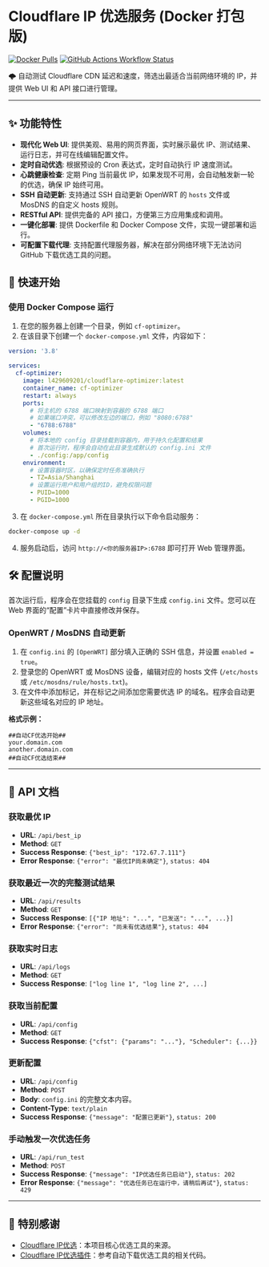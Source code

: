 # Cloudflare IP 优选服务 (Docker 打包版)

[![Docker Pulls](https://img.shields.io/docker/pulls/l429609201/cloudflare-optimizer?style=flat-square&logo=docker)](https://hub.docker.com/r/l429609201/cloudflare-optimizer)
[![GitHub Actions Workflow Status](https://img.shields.io/github/actions/workflow/status/hbq0405/cloudflare-ip-optimizer/publish-to-dockerhub.yml?branch=main&style=flat-square&logo=github)](https://github.com/hbq0405/cloudflare-ip-optimizer/actions)

🌩 自动测试 Cloudflare CDN 延迟和速度，筛选出最适合当前网络环境的 IP，并提供 Web UI 和 API 接口进行管理。

---

## ✨ 功能特性

- **现代化 Web UI**: 提供美观、易用的网页界面，实时展示最优 IP、测试结果、运行日志，并可在线编辑配置文件。
- **定时自动优选**: 根据预设的 Cron 表达式，定时自动执行 IP 速度测试。
- **心跳健康检查**: 定期 Ping 当前最优 IP，如果发现不可用，会自动触发新一轮的优选，确保 IP 始终可用。
- **SSH 自动更新**: 支持通过 SSH 自动更新 OpenWRT 的 `hosts` 文件或 MosDNS 的自定义 hosts 规则。
- **RESTful API**: 提供完备的 API 接口，方便第三方应用集成和调用。
- **一键化部署**: 提供 Dockerfile 和 Docker Compose 文件，实现一键部署和运行。
- **可配置下载代理**: 支持配置代理服务器，解决在部分网络环境下无法访问 GitHub 下载优选工具的问题。

## 🚀 快速开始

### 使用 Docker Compose 运行

1.  在您的服务器上创建一个目录，例如 `cf-optimizer`。
2.  在该目录下创建一个 `docker-compose.yml` 文件，内容如下：

```yaml
version: '3.8'

services:
  cf-optimizer:
    image: l429609201/cloudflare-optimizer:latest
    container_name: cf-optimizer
    restart: always
    ports:
      # 将主机的 6788 端口映射到容器的 6788 端口
      # 如果端口冲突，可以修改左边的端口，例如 "8080:6788"
      - "6788:6788"
    volumes:
      # 将本地的 config 目录挂载到容器内，用于持久化配置和结果
      # 首次运行时，程序会自动在此目录生成默认的 config.ini 文件
      - ./config:/app/config
    environment:
      # 设置容器时区，以确保定时任务准确执行
      - TZ=Asia/Shanghai
      # 设置运行用户和用户组的ID，避免权限问题
      - PUID=1000
      - PGID=1000
```

3.  在 `docker-compose.yml` 所在目录执行以下命令启动服务：

```bash
docker-compose up -d
```

4.  服务启动后，访问 `http://<你的服务器IP>:6788` 即可打开 Web 管理界面。

## 🛠️ 配置说明

首次运行后，程序会在您挂载的 `config` 目录下生成 `config.ini` 文件。您可以在 Web 界面的“配置”卡片中直接修改并保存。

### OpenWRT / MosDNS 自动更新

1.  在 `config.ini` 的 `[OpenWRT]` 部分填入正确的 SSH 信息，并设置 `enabled = true`。
2.  登录您的 OpenWRT 或 MosDNS 设备，编辑对应的 hosts 文件 (`/etc/hosts` 或 `/etc/mosdns/rule/hosts.txt`)。
3.  在文件中添加标记，并在标记之间添加您需要优选 IP 的域名。程序会自动更新这些域名对应的 IP 地址。

**格式示例：**
```
##自动CF优选开始##
your.domain.com
another.domain.com
##自动CF优选结束##
```

---

## 📖 API 文档

### 获取最优 IP
- **URL**: `/api/best_ip`
- **Method**: `GET`
- **Success Response**: `{"best_ip": "172.67.7.111"}`
- **Error Response**: `{"error": "最优IP尚未确定"}`, `status: 404`

### 获取最近一次的完整测试结果
- **URL**: `/api/results`
- **Method**: `GET`
- **Success Response**: `[{"IP 地址": "...", "已发送": "...", ...}]`
- **Error Response**: `{"error": "尚未有优选结果"}`, `status: 404`

### 获取实时日志
- **URL**: `/api/logs`
- **Method**: `GET`
- **Success Response**: `["log line 1", "log line 2", ...]`

### 获取当前配置
- **URL**: `/api/config`
- **Method**: `GET`
- **Success Response**: `{"cfst": {"params": "..."}, "Scheduler": {...}}`

### 更新配置
- **URL**: `/api/config`
- **Method**: `POST`
- **Body**: `config.ini` 的完整文本内容。
- **Content-Type**: `text/plain`
- **Success Response**: `{"message": "配置已更新"}`, `status: 200`

### 手动触发一次优选任务
- **URL**: `/api/run_test`
- **Method**: `POST`
- **Success Response**: `{"message": "IP优选任务已启动"}`, `status: 202`
- **Error Response**: `{"message": "优选任务已在运行中，请稍后再试"}`, `status: 429`

---

## 🙏 特别感谢

- [Cloudflare IP优选](https://github.com/XIU2/CloudflareSpeedTest?tab=readme-ov-file)：本项目核心优选工具的来源。
- [Cloudflare IP优选插件](https://github.com/jxxghp/MoviePilot-Plugins/blob/main/plugins/cloudflarespeedtest)：参考自动下载优选工具的相关代码。


